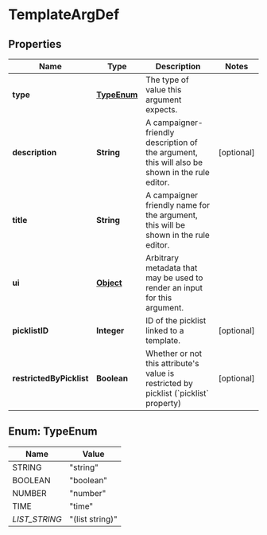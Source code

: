

# TemplateArgDef

## Properties

Name | Type | Description | Notes
------------ | ------------- | ------------- | -------------
**type** | [**TypeEnum**](#TypeEnum) | The type of value this argument expects. | 
**description** | **String** | A campaigner-friendly description of the argument, this will also be shown in the rule editor. |  [optional]
**title** | **String** | A campaigner friendly name for the argument, this will be shown in the rule editor. | 
**ui** | [**Object**](.md) | Arbitrary metadata that may be used to render an input for this argument. | 
**picklistID** | **Integer** | ID of the picklist linked to a template. |  [optional]
**restrictedByPicklist** | **Boolean** | Whether or not this attribute&#39;s value is restricted by picklist (&#x60;picklist&#x60; property) |  [optional]



## Enum: TypeEnum

Name | Value
---- | -----
STRING | &quot;string&quot;
BOOLEAN | &quot;boolean&quot;
NUMBER | &quot;number&quot;
TIME | &quot;time&quot;
_LIST_STRING_ | &quot;(list string)&quot;



